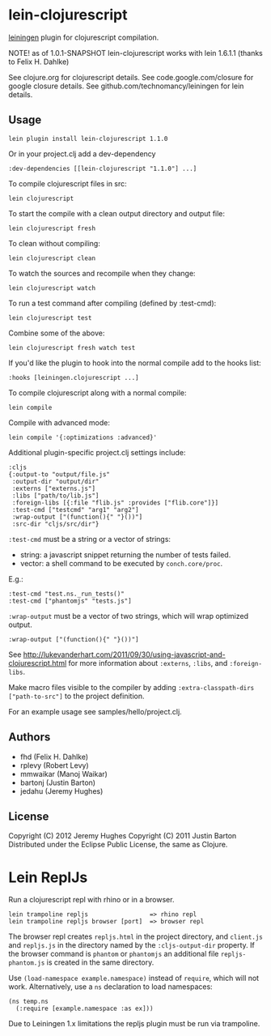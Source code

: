 # lein-clojurescript

[leiningen](https://github.com/technomancy/leiningen) plugin for clojurescript compilation.

NOTE! as of 1.0.1-SNAPSHOT lein-clojurescript works with lein 1.6.1.1
      (thanks to Felix H. Dahlke)

See clojure.org for clojurescript details.
See code.google.com/closure for google closure details.
See github.com/technomancy/leiningen for lein details.

## Usage

```
lein plugin install lein-clojurescript 1.1.0
```

Or in your project.clj add a dev-dependency
```
:dev-dependencies [[lein-clojurescript "1.1.0"] ...]
```

To compile clojurescript files in src:
```
lein clojurescript
```

To start the compile with a clean output directory and output file:
```
lein clojurescript fresh
```

To clean without compiling:
```
lein clojurescript clean
```

To watch the sources and recompile when they change:
```
lein clojurescript watch
```

To run a test command after compiling (defined by :test-cmd):
```
lein clojurescript test
```

Combine some of the above:
```
lein clojurescript fresh watch test
```

If you'd like the plugin to hook into the normal compile add to the hooks list:
```
:hooks [leiningen.clojurescript ...]
``` 

To compile clojurescript along with a normal compile:
```
lein compile
```

Compile with advanced mode: 
```
lein compile '{:optimizations :advanced}'
```

Additional plugin-specific project.clj settings include:

```
:cljs
{:output-to "output/file.js"
 :output-dir "output/dir"
 :externs ["externs.js"]
 :libs ["path/to/lib.js"]
 :foreign-libs [{:file "flib.js" :provides ["flib.core"]}]
 :test-cmd ["testcmd" "arg1" "arg2"]
 :wrap-output ["(function(){" "}())"]
 :src-dir "cljs/src/dir"}
```

`:test-cmd` must be a string or a vector of strings:

   * string: a javascript snippet returning the number of tests failed.
   * vector: a shell command to be executed by `conch.core/proc`.

E.g.:
```
:test-cmd "test.ns._run_tests()"
:test-cmd ["phantomjs" "tests.js"]
```

`:wrap-output` must be a vector of two strings, which will wrap optimized
output.
```
:wrap-output ["(function(){" "}())"]
```

See <http://lukevanderhart.com/2011/09/30/using-javascript-and-clojurescript.html>
for more information about `:externs`, `:libs`, and
`:foreign-libs`.

Make macro files visible to the compiler by adding `:extra-classpath-dirs
["path-to-src"]` to the project definition.

For an example usage see samples/hello/project.clj.



## Authors
   * fhd (Felix H. Dahlke)
   * rplevy (Robert Levy)
   * mmwaikar (Manoj Waikar)
   * bartonj (Justin Barton)
   * jedahu (Jeremy Hughes)

## License
Copyright (C) 2012 Jeremy Hughes
Copyright (C) 2011 Justin Barton
Distributed under the Eclipse Public License, the same as Clojure.

# Lein ReplJs

Run a clojurescript repl with rhino or in a browser.

    lein trampoline repljs                 => rhino repl
    lein trampoline repljs browser [port]  => browser repl

The browser repl creates `repljs.html` in the project directory, and
`client.js` and `repljs.js` in the directory named by the `:cljs-output-dir`
property. If the browser command is `phantom` or `phantomjs` an additional file
`repljs-phantom.js` is created in the same directory.

Use `(load-namespace example.namespace)` instead of `require`, which will not
work. Alternatively, use a `ns` declaration to load namespaces:

    (ns temp.ns
      (:require [example.namespace :as ex]))

Due to Leiningen 1.x limitations the repljs plugin must be run via trampoline.
